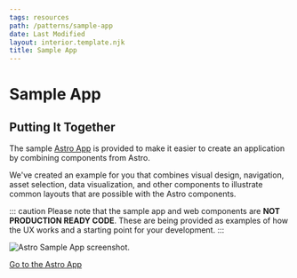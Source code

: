 ```yaml
---
tags: resources
path: /patterns/sample-app
date: Last Modified
layout: interior.template.njk
title: Sample App
---
```


# Sample App

## Putting It Together

The sample [Astro App](https://sample-app.astrouxds.com/) is provided to make it easier to create an application by combining components from Astro.

We've created an example for you that combines visual design, navigation, asset selection, data visualization, and other components to illustrate common layouts that are possible with the Astro components.

::: caution
Please note that the sample app and web components are **NOT PRODUCTION READY CODE**. These are being provided as examples of how the UX works and a starting point for your development.
:::

![Astro Sample App screenshot.](/img/patterns/astro-app.png)

[Go to the Astro App](https://sample-app.astrouxds.com/)
